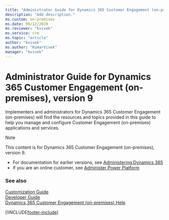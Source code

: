 ```yaml
---
title: "Administrator Guide for Dynamics 365 Customer Engagement (on-premises), version 9 | MicrosoftDocs"
description: "Add description."
ms.custom: on-premises
ms.date: 09/12/2020
ms.reviewer: "kvivek"
ms.service: crm
ms.topic: "article"
author: "kvivek"
ms.author: "KumarVivek"
manager: "kvivek"
---
```

# Administrator Guide for Dynamics 365 Customer Engagement (on-premises), version 9

Implementers and administrators for Dynamics 365 Customer Engagement (on-premises) will find the resources and topics provided in this guide to help you manage and configure Customer Engagement (on-premises) applications and services.

> [!NOTE]
> This content is for Dynamics 365 Customer Engagement (on-premises), version 9.
> - For documentation for earlier versions, see [Administering Dynamics 365](https://docs.microsoft.com/previous-versions/dynamicscrm-2016/administering-dynamics-365/dn531101(v=crm.8))
> - If you are an online customer, see [Administer Power Platform](https://docs.microsoft.com/power-platform/admin/admin-documentation)


### See also
[Customization Guide](../customize/overview.md)<br />
[Developer Guide](../developer/overview.md)<br />
[Dynamics 365 Customer Engagement (on-premises) Help](../overview.md)



[!INCLUDE[footer-include](../../../includes/footer-banner.md)]